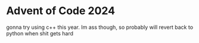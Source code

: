 # Advent of Code 2024

gonna try using c++ this year. Im ass though, so probably will revert back to python when shit gets hard
